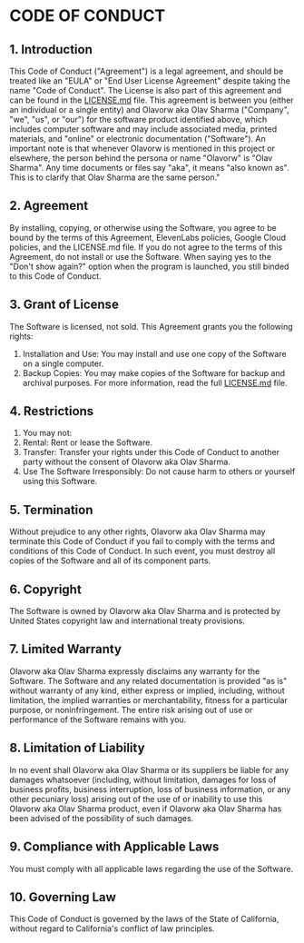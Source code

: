 # CODE OF CONDUCT

## 1. Introduction
This Code of Conduct ("Agreement") is a legal agreement, and should be treated like an "EULA" or "End User License Agreement" despite taking the name "Code of Conduct". The License is also part of this agreement and can be found in the [LICENSE.md](./LICENSE.md) file. This agreement is between you (either an individual or a single entity) and Olavorw aka Olav Sharma ("Company", "we", "us", or "our") for the software product identified above, which includes computer software and may include associated media, printed materials, and "online" or electronic documentation ("Software"). An important note is that whenever Olavorw is mentioned in this project or elsewhere, the person behind the persona or name "Olavorw" is "Olav Sharma". Any time documents or files say "aka", it means "also known as". This is to clarify that Olav Sharma are the same person."

## 2. Agreement
By installing, copying, or otherwise using the Software, you agree to be bound by the terms of this Agreement, ElevenLabs policies, Google Cloud policies, and the LICENSE.md file. If you do not agree to the terms of this Agreement, do not install or use the Software. When saying yes to the "Don't show again?" option when the program is launched, you still binded to this Code of Conduct.

## 3. Grant of License
The Software is licensed, not sold. This Agreement grants you the following rights:
1. Installation and Use: You may install and use one copy of the Software on a single computer.
2. Backup Copies: You may make copies of the Software for backup and archival purposes.
For more information, read the full [LICENSE.md](./LICENSE.md) file.

## 4. Restrictions
1. You may not:
2. Rental: Rent or lease the Software.
3. Transfer: Transfer your rights under this Code of Conduct to another party without the consent of Olavorw aka Olav Sharma.
4. Use The Software Irresponsibly: Do not cause harm to others or yourself using this Software.

## 5. Termination
Without prejudice to any other rights, Olavorw aka Olav Sharma may terminate this Code of Conduct if you fail to comply with the terms and conditions of this Code of Conduct. In such event, you must destroy all copies of the Software and all of its component parts.

## 6. Copyright
The Software is owned by Olavorw aka Olav Sharma and is protected by United States copyright law and international treaty provisions.

## 7. Limited Warranty
Olavorw aka Olav Sharma expressly disclaims any warranty for the Software. The Software and any related documentation is provided "as is" without warranty of any kind, either express or implied, including, without limitation, the implied warranties or merchantability, fitness for a particular purpose, or noninfringement. The entire risk arising out of use or performance of the Software remains with you.

## 8. Limitation of Liability
In no event shall Olavorw aka Olav Sharma or its suppliers be liable for any damages whatsoever (including, without limitation, damages for loss of business profits, business interruption, loss of business information, or any other pecuniary loss) arising out of the use of or inability to use this Olavorw aka Olav Sharma product, even if Olavorw aka Olav Sharma has been advised of the possibility of such damages.

## 9. Compliance with Applicable Laws
You must comply with all applicable laws regarding the use of the Software.

## 10. Governing Law
This Code of Conduct is governed by the laws of the State of California, without regard to California's conflict of law principles.
